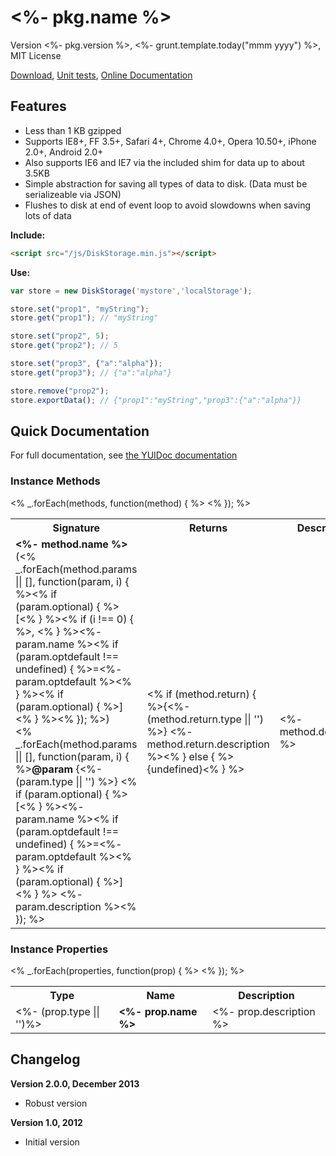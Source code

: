# <%- pkg.name %>

Version <%- pkg.version %>, <%- grunt.template.today("mmm yyyy") %>, MIT License

[Download](https://github.com/kensnyder/DiskStorage/blob/master/dist/DiskStorage.min.js?raw=true), [Unit tests](http://sandbox.kendsnyder.com/DiskStorage/test/evergreen.html), [Online Documentation](http://sandbox.kendsnyder.com/DiskStorage/docs/classes/DiskStorage.html)

## Features

* Less than 1 KB gzipped
* Supports IE8+, FF 3.5+, Safari 4+, Chrome 4.0+, Opera 10.50+, iPhone 2.0+, Android 2.0+
* Also supports IE6 and IE7 via the included shim for data up to about 3.5KB
* Simple abstraction for saving all types of data to disk. (Data must be serializeable via JSON)
* Flushes to disk at end of event loop to avoid slowdowns when saving lots of data

**Include:**

```html
<script src="/js/DiskStorage.min.js"></script>
```

**Use:**

```javascript
var store = new DiskStorage('mystore','localStorage');

store.set("prop1", "myString");
store.get("prop1"); // "myString"

store.set("prop2", 5);
store.get("prop2"); // 5

store.set("prop3", {"a":"alpha"});
store.get("prop3"); // {"a":"alpha"}

store.remove("prop2");
store.exportData(); // {"prop1":"myString","prop3":{"a":"alpha"}}
```

## Quick Documentation

For full documentation, see [the YUIDoc documentation](http://sandbox.kendsnyder.com/DiskStorage/docs/classes/DiskStorage.html)		

### Instance Methods

<table>
<% _.forEach(methods, function(method) { %>
<tr>
	<tr>
		<th>Signature</th>
		<th>Returns</th>
		<th>Description</th>
	<tr>
	<td>
		<strong><%- method.name %></strong>(<% _.forEach(method.params || [], function(param, i) { %><% if (param.optional) { %>[<% } %><% if (i !== 0) { %>, <% } %><%- param.name %><% if (param.optdefault !== undefined) { %>=<%- param.optdefault %><% } %><% if (param.optional) { %>]<% } %><% }); %>)
		<br />
		<% _.forEach(method.params || [], function(param, i) { %><strong>@param</strong> {<%- (param.type || '') %>} <% if (param.optional) { %>[<% } %><%- param.name %><% if (param.optdefault !== undefined) { %>=<%- param.optdefault %><% } %><% if (param.optional) { %>]<% } %> <%- param.description %><% }); %>
	</td>
	<td>
		<% if (method.return) { %>{<%- (method.return.type || '') %>} <%- method.return.description %><% } else { %>{undefined}<% } %>
	</td>
	<td>
		<%- method.description %>
	</td>
</tr>
<% }); %>
</table>

### Instance Properties

<table>
	<tr>
		<th>Type</th>
		<th>Name</th>
		<th>Description</th>
	<tr>
	<% _.forEach(properties, function(prop) { %><tr>
		<td><%- (prop.type || '')%></td>
		<td><strong><%- prop.name %></strong></td>
		<td><%- prop.description %></td>
	</tr>
	<% }); %>
</table>

## Changelog

**Version 2.0.0, December 2013**
* Robust version

**Version 1.0, 2012**
* Initial version
